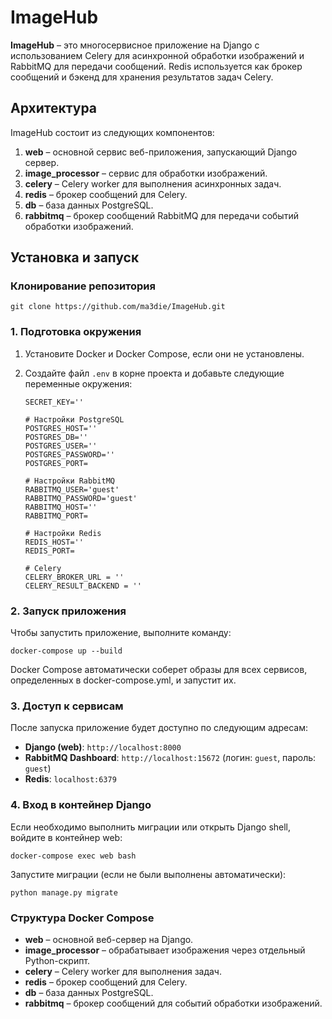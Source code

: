 # ImageHub

**ImageHub** – это многосервисное приложение на Django с использованием Celery для асинхронной обработки изображений и RabbitMQ для передачи сообщений. Redis используется как брокер сообщений и бэкенд для хранения результатов задач Celery.

## Архитектура

ImageHub состоит из следующих компонентов:

1. **web** – основной сервис веб-приложения, запускающий Django сервер.
2. **image_processor** – сервис для обработки изображений.
3. **celery** – Celery worker для выполнения асинхронных задач.
4. **redis** – брокер сообщений для Celery.
5. **db** – база данных PostgreSQL.
6. **rabbitmq** – брокер сообщений RabbitMQ для передачи событий обработки изображений.

## Установка и запуск

### Клонирование репозитория

```
git clone https://github.com/ma3die/ImageHub.git
```

### 1. Подготовка окружения

1. Установите Docker и Docker Compose, если они не установлены.
2. Создайте файл `.env` в корне проекта и добавьте следующие переменные окружения:

   ```env
   SECRET_KEY=''
   
   # Настройки PostgreSQL
   POSTGRES_HOST=''
   POSTGRES_DB=''
   POSTGRES_USER=''
   POSTGRES_PASSWORD=''
   POSTGRES_PORT=

   # Настройки RabbitMQ
   RABBITMQ_USER='guest'
   RABBITMQ_PASSWORD='guest'
   RABBITMQ_HOST=''
   RABBITMQ_PORT=

   # Настройки Redis
   REDIS_HOST=''
   REDIS_PORT=
   
   # Celery
   CELERY_BROKER_URL = ''
   CELERY_RESULT_BACKEND = ''

### 2. Запуск приложения
Чтобы запустить приложение, выполните команду:
```
docker-compose up --build
```
Docker Compose автоматически соберет образы для всех сервисов, определенных в docker-compose.yml, и запустит их.

### 3. Доступ к сервисам

После запуска приложение будет доступно по следующим адресам:

- **Django (web)**: `http://localhost:8000`
- **RabbitMQ Dashboard**: `http://localhost:15672` (логин: `guest`, пароль: `guest`)
- **Redis**: `localhost:6379`

### 4. Вход в контейнер Django

Если необходимо выполнить миграции или открыть Django shell, войдите в контейнер web:

```
docker-compose exec web bash
```

Запустите миграции (если не были выполнены автоматически):

```
python manage.py migrate
```

### Структура Docker Compose

- **web** – основной веб-сервер на Django.
- **image_processor** – обрабатывает изображения через отдельный Python-скрипт.
- **celery** – Celery worker для выполнения задач.
- **redis** – брокер сообщений для Celery.
- **db** – база данных PostgreSQL.
- **rabbitmq** – брокер сообщений для событий обработки изображений.